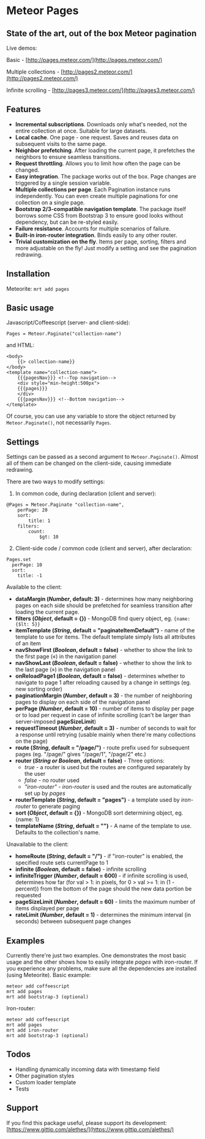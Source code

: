 Meteor Pages
============

State of the art, out of the box Meteor pagination
--------------------------------------------------
Live demos: 

Basic - [http://pages.meteor.com/](http://pages.meteor.com/)

Multiple collections - [http://pages2.meteor.com/](http://pages2.meteor.com/)

Infinite scrolling - [http://pages3.meteor.com/](http://pages3.meteor.com/)

Features
--------

+ **Incremental subscriptions**. Downloads only what's needed, not the entire collection at once. Suitable for large datasets.
+ **Local cache**. One page - one request. Saves and reuses data on subsequent visits to the same page.
+ **Neighbor prefetching**. After loading the current page, it prefetches the neighbors to ensure seamless transitions.
+ **Request throttling**. Allows you to limit how often the page can be changed.
+ **Easy integration**. The package works out of the box. Page changes are triggered by a single session variable.
+ **Multiple collections per page**. Each Pagination instance runs independently. You can even create multiple paginations for one collection on a single page.
+ **Bootstrap 2/3-compatible navigation template**. The package itself borrows some CSS from Bootstrap 3 to ensure good looks without dependency, but can be re-styled easily.
+ **Failure resistance**. Accounts for multiple scenarios of failure.
+ **Built-in iron-router integration**. Binds easily to any other router.
+ **Trivial customization on the fly**. Items per page, sorting, filters and more adjustable on the fly! Just modify a setting and see the pagination redrawing.

Installation
------------
Meteorite:
`mrt add pages`

Basic usage
-----------
Javascript/Coffeescript (server- and client-side):

`
Pages = Meteor.Paginate("collection-name")
`

and HTML:
```
<body>
    {{> collection-name}}
</body>
<template name="collection-name">
    {{{pagesNav}}} <!--Top navigation--> 
    <div style="min-height:500px">
    {{{pages}}}
    </div>
    {{{pagesNav}}} <!--Bottom navigation-->
</template>
```

Of course, you can use any variable to store the object returned by `Meteor.Paginate()`, not necessarily `Pages`.

Settings
--------
Settings can be passed as a second argument to `Meteor.Paginate()`. Almost all of them can be changed on the client-side, causing immediate redrawing.

There are two ways to modify settings:

1. In common code, during declaration (client and server):

```
@Pages = Meteor.Paginate "collection-name",
    perPage: 20
    sort: 
        title: 1
    filters: 
        count: 
            $gt: 10
```
2. Client-side code / common code (client and server), after declaration:

```
Pages.set
  perPage: 10
  sort:
    title: -1
```

Available to the client:
+ **dataMargin (*Number*, default: 3)** - determines how many neighboring pages on each side should be prefetched for seamless transition after loading the current page.
+ **filters (*Object*, default = {})** - MongoDB find query object, eg. `{name: {$lt: 5}}`
+ **itemTemplate (*String*, default = "paginateItemDefault")** - name of the template to use for items. The default template simply lists all attributes of an item
+ **navShowFirst (*Boolean*, default = false)** - whether to show the link to the first page («) in the navigation panel
+ **navShowLast (*Boolean*, default = false)** - whether to show the link to the last page (») in the navigation panel
+ **onReloadPage1 (*Boolean*, default = false)** - determines whether to navigate to page 1 after reloading caused by a change in settings (eg. new sorting order)
+ **paginationMargin (*Number*, default = 3)** - the number of neighboring pages to display on each side of the navigation panel
+ **perPage (*Number*, default = 10)** - number of items to display per page or to load per request in case of infinite scrolling (can't be larger than server-imposed **pageSizeLimit**)
+ **requestTimeout (*Number*, default = 3)** - number of seconds to wait for a response until retrying (usable mainly when there're many collections on the page)
+ **route (*String*, default = "/page/")** - route prefix used for subsequent pages (eg. "/page/" gives "/page/1", "/page/2" etc.)
+ **router (*String or Boolean*, default = false)** - Three options:
   - *true* - a router is used but the routes are configured separately by the user
   - *false* - no router used
   - *"iron-router"* - *iron-router* is used and the routes are automatically set up by *pages*
+ **routerTemplate (*String*, default = "pages")** - a template used by *iron-router* to generate paging 
+ **sort (*Object*, default = {})** - MongoDB sort determining object, eg. {name: 1}
+ **templateName (*String*, defualt = "")** - A name of the template to use. Defaults to the collection's name.

Unavailable to the client:
+ **homeRoute (*String*, default = "/")** - if "iron-router" is enabled, the specified route sets currentPage to 1
+ **infinite (*Boolean*, default = false)** - infinite scrolling
+ **infiniteTrigger (*Number*, default = 600)** - if infinite scrolling is used, determines how far (for val > 1: in pixels, for 0 > val >= 1: in (1 - percent)) from the bottom of the page should the new data portion be requested
+ **pageSizeLimit (*Number*, default = 60)** - limits the maximum number of items displayed per page
+ **rateLimit (*Number*, default = 1)** - determines the minimum interval (in seconds) between subsequent page changes


Examples
--------

Currently there're just two examples. One demonstrates the most basic usage and the other shows how to easily integrate *pages* with iron-router. If you experience any problems, make sure all the dependencies are installed (using Meteorite).
Basic example:
```
meteor add coffeescript
mrt add pages
mrt add bootstrap-3 (optional)
```
Iron-router:
```
meteor add coffeescript
mrt add pages
mrt add iron-router
mrt add bootstrap-3 (optional)
```

Todos
-----
+ Handling dynamically incoming data with timestamp field
+ Other pagination styles
+ Custom loader template
+ Tests

Support
-------
If you find this package useful, please support its development:
[https://www.gittip.com/alethes/](https://www.gittip.com/alethes/)
